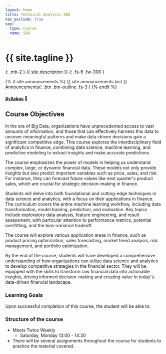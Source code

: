 ```yaml
---
layout: home
title: Technical Analysis SBU
nav_exclude: true
seo:
  type: Course
  name: SBU
---
```


# {{ site.tagline }}
{: .mb-2 }
{{ site.description }}
{: .fs-6 .fw-300 }

{% if site.announcements %}
{{ site.announcements.last }}
[Announcements](announcements.md){: .btn .btn-outline .fs-3 }
{% endif %}

#### [Syllabus](https://ta-sbu.github.io//syllabus/)  🧐

## Course Objectives

In the era of Big Data, organizations have unprecedented access to vast amounts of information, and those that can effectively harness this data to uncover meaningful patterns and make data-driven decisions gain a significant competitive edge. This course explores the interdisciplinary field of analytics in finance, combining data science, machine learning, and predictive modeling to extract insights and make accurate predictions.

The course emphasizes the power of models in helping us understand complex, large, or dynamic financial data. These models not only provide insights but also predict important variables such as price, sales, and risk. For instance, they can forecast future values like next quarter's product sales, which are crucial for strategic decision-making in finance.

Students will delve into both foundational and cutting-edge techniques in data science and analytics, with a focus on their applications in finance. The curriculum covers the entire machine learning workflow, including data transformation, model training, prediction, and evaluation. Key topics include exploratory data analysis, feature engineering, and result assessment, with particular attention to performance metrics, potential overfitting, and the bias-variance tradeoff.

The course will explore various application areas in finance, such as product pricing optimization, sales forecasting, market trend analysis, risk management, and portfolio optimization. 

By the end of the course, students will have developed a comprehensive understanding of how organizations can utilize data science and analytics to develop competitive strategies in the financial sector. They will be equipped with the skills to transform raw financial data into actionable insights, driving informed decision-making and creating value in today's data-driven financial landscape.



### Learning Goals

 Upon successful completion of this course, the student will be able to:


### Structure of the course

 - Meets Twice Weekly
    - Saturday, Monday 13:00 - 14:30
 - There will be several assignments throughout the course for students to practice the material covered.




